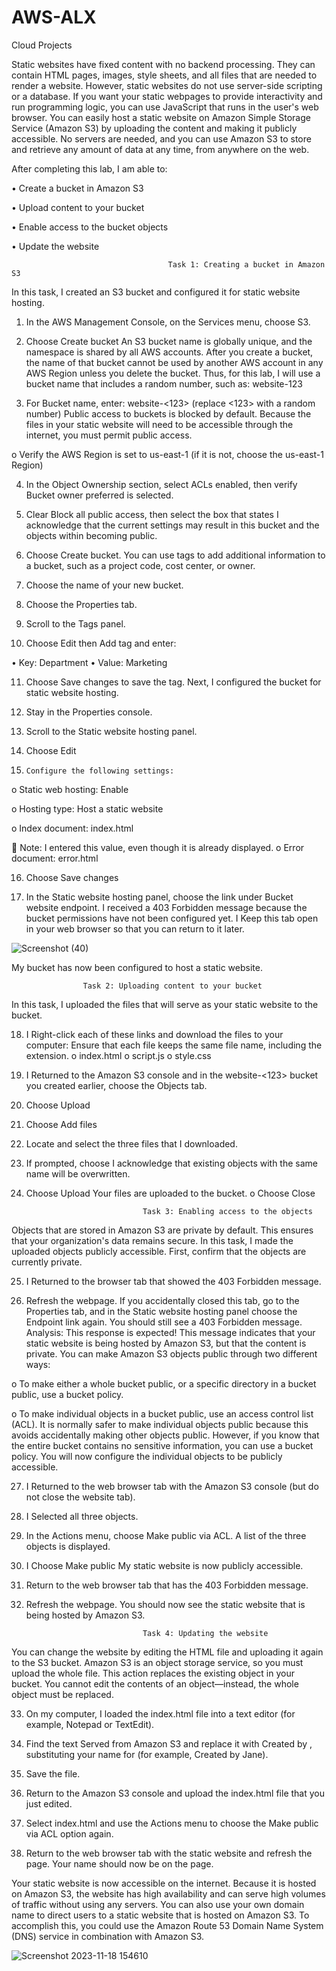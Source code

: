 # AWS-ALX
Cloud Projects


Static websites have fixed content with no backend processing. They can contain HTML pages, images, style sheets, and all files that are needed to render a website. However, static websites do not use server-side scripting or a database. If you want your static webpages to provide interactivity and run programming logic, you can use JavaScript that runs in the user's web browser.
You can easily host a static website on Amazon Simple Storage Service (Amazon S3) by uploading the content and making it publicly accessible. No servers are needed, and you can use Amazon S3 to store and retrieve any amount of data at any time, from anywhere on the web.



After completing this lab, I am able to:

•	Create a bucket in Amazon S3

•	Upload content to your bucket

•	Enable access to the bucket objects

•	Update the website

                                       Task 1: Creating a bucket in Amazon S3
In this task, I created an S3 bucket and configured it for static website hosting.

1.	In the AWS Management Console, on the Services menu, choose S3.

2.	Choose Create bucket
An S3 bucket name is globally unique, and the namespace is shared by all AWS accounts. After you create a bucket, the name of that bucket cannot be used by another AWS account in any AWS Region unless you delete the bucket.
Thus, for this lab, I will use a bucket name that includes a random number, such as: website-123
    
 3.	For Bucket name, enter: website-<123> (replace <123> with a random number)
Public access to buckets is blocked by default. Because the files in your static website will need to be accessible through the internet, you must permit public access.

o	Verify the AWS Region is set to us-east-1 (if it is not, choose the us-east-1 Region)
     
4.	In the Object Ownership section, select ACLs enabled, then verify Bucket owner preferred is selected.
      
5.	Clear Block all public access, then select the box that states I acknowledge that the current settings may result in this bucket and the objects within becoming public.
6.	Choose Create bucket.
You can use tags to add additional information to a bucket, such as a project code, cost center, or owner.

7.	Choose the name of your new bucket.

8.	Choose the Properties tab.

9.	Scroll to the Tags panel.

10.	Choose Edit then Add tag and enter:

•	Key: Department
•	Value: Marketing

11.	Choose Save changes to save the tag.
Next, I configured the bucket for static website hosting.

12.	Stay in the Properties console.

13.	Scroll to the Static website hosting panel.

14.	Choose Edit

15.		Configure the following settings:

o	 Static web hosting: Enable

o	Hosting type: Host a static website

o	Index document: index.html

	Note: I entered this value, even though it is already displayed.
o	Error document: error.html

16.	Choose Save changes

17.	In the Static website hosting panel, choose the link under Bucket website endpoint.
    I  received a 403 Forbidden message because the bucket permissions have not been configured yet. I Keep this tab open in your web browser so that you can return to it later.


![Screenshot (40)](https://github.com/leye3664/AWS-ALX/assets/85311688/00102b51-e405-4352-bd4d-0bcefd99ddf8)

My bucket has now been configured to host a static website.

                    Task 2: Uploading content to your bucket
In this task, I uploaded the files that will serve as your static website to the bucket.

18.	I Right-click each of these links and download the files to your computer:
Ensure that each file keeps the same file name, including the extension.
o	index.html
o	script.js
o	style.css

19. I	Returned to the Amazon S3 console and in the website-<123> bucket you created earlier, choose the Objects tab.

20.	Choose Upload

21.	Choose Add files

22.	Locate and select the three files that I downloaded.

23.	If prompted, choose I acknowledge that existing objects with the same name will be overwritten.

24.	Choose Upload
Your files are uploaded to the bucket.
o	Choose Close

                                  Task 3: Enabling access to the objects
Objects that are stored in Amazon S3 are private by default. This ensures that your organization's data remains secure.
In this task, I made the uploaded objects publicly accessible.
First, confirm that the objects are currently private.

25. I	Returned to the browser tab that showed the 403 Forbidden message.

26.	Refresh the webpage.
If you accidentally closed this tab, go to the Properties tab, and in the Static website hosting panel choose the Endpoint link again.
You should still see a 403 Forbidden message. 
Analysis: This response is expected! This message indicates that your static website is being hosted by Amazon S3, but that the content is private.
You can make Amazon S3 objects public through two different ways:

o	To make either a whole bucket public, or a specific directory in a bucket public, use a bucket policy.

o	To make individual objects in a bucket public, use an access control list (ACL).
It is normally safer to make individual objects public because this avoids accidentally making other objects public. However, if you know that the entire bucket contains no sensitive information, you can use a bucket policy.
You will now configure the individual objects to be publicly accessible.

27. I	Returned to the web browser tab with the Amazon S3 console (but do not close the website tab).

28. I	Selected all three objects.

29.	In the Actions menu, choose Make public via ACL.
A list of the three objects is displayed.

30.	 I Choose Make public
My static website is now publicly accessible.

31.	Return to the web browser tab that has the 403 Forbidden message.

32.	Refresh the webpage.
You should now see the static website that is being hosted by Amazon S3.


                                  Task 4: Updating the website
You can change the website by editing the HTML file and uploading it again to the S3 bucket.
Amazon S3 is an object storage service, so you must upload the whole file. This action replaces the existing object in your bucket. You cannot edit the contents of an object—instead, the whole object must be replaced.

33.	On my computer, I loaded the index.html file into a text editor (for example, Notepad or TextEdit).

34.	Find the text Served from Amazon S3 and replace it with Created by <YOUR-NAME>, substituting your name for <YOUR-NAME> (for example, Created by Jane).

35.	Save the file.

36.	Return to the Amazon S3 console and upload the index.html file that you just edited.

37.	Select index.html and use the Actions menu to choose the Make public via ACL option again.

38.	Return to the web browser tab with the static website and refresh the page.
Your name should now be on the page.
 
Your static website is now accessible on the internet. Because it is hosted on Amazon S3, the website has high availability and can serve high volumes of traffic without using any servers.
You can also use your own domain name to direct users to a static website that is hosted on Amazon S3. To accomplish this, you could use the Amazon Route 53 Domain Name System (DNS) service in combination with Amazon S3.

![Screenshot 2023-11-18 154610](https://github.com/leye3664/AWS-ALX/assets/85311688/33a92523-71cd-4fa8-b909-56f9cb623300)


